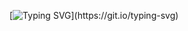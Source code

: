 [![Typing SVG](https://readme-typing-svg.demolab.com?font=Great+Vibes&size=30&color=0ABAB5&center=%E9%94%99%E8%AF%AF%E7%9A%84&vCenter=&multiline=true&repeat=%E7%9C%9F%E7%9A%84&random=%E9%94%99%E8%AF%AF%E7%9A%84&width=435&height=100&lines=I%E2%80%98m+Yimeng+Shan.;Welcome+to+my+personal+homepage.)](https://git.io/typing-svg)
